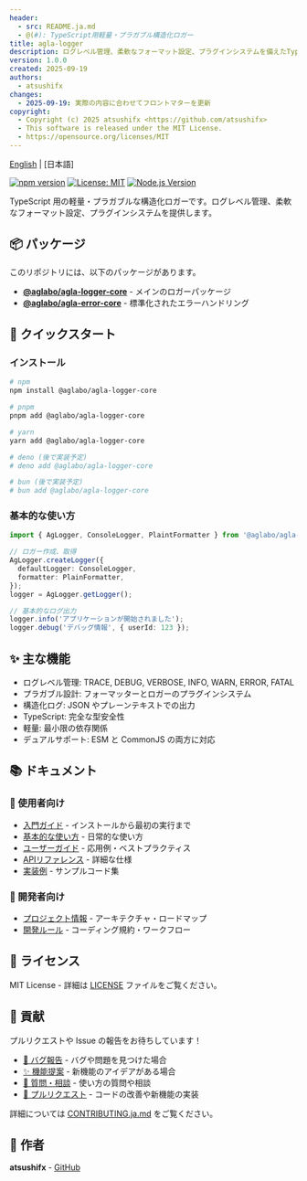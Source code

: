 ```yaml
---
header:
  - src: README.ja.md
  - @(#): TypeScript用軽量・プラガブル構造化ロガー
title: agla-logger
description: ログレベル管理、柔軟なフォーマット設定、プラグインシステムを備えたTypeScript用軽量・プラガブル構造化ロガー
version: 1.0.0
created: 2025-09-19
authors:
  - atsushifx
changes:
  - 2025-09-19: 実際の内容に合わせてフロントマターを更新
copyright:
  - Copyright (c) 2025 atsushifx <https://github.com/atsushifx>
  - This software is released under the MIT License.
  - https://opensource.org/licenses/MIT
---
```


<!-- textlint-disable ja-spacing/ja-no-space-around-parentheses -->
<!-- textlint-disable ja-technical-writing/ja-no-mixed-period -->

[English](README.md) | [日本語]

[![npm version](https://badge.fury.io/js/%40aglabo%2Fagla-logger-core.svg)](https://www.npmjs.com/package/@aglabo/agla-logger-core)
[![License: MIT](https://img.shields.io/badge/License-MIT-yellow.svg)](https://opensource.org/licenses/MIT)
[![Node.js Version](https://img.shields.io/badge/node-%3E%3D20-brightgreen.svg)](https://nodejs.org/)

TypeScript 用の軽量・プラガブルな構造化ロガーです。ログレベル管理、柔軟なフォーマット設定、プラグインシステムを提供します。

<!-- textlint-enable -->

## 📦 パッケージ

このリポジトリには、以下のパッケージがあります。

- **[@aglabo/agla-logger-core](https://github.com/aglabo/agla-logger/packages/@aglabo/agla-logger-core)** - メインのロガーパッケージ
- **[@aglabo/agla-error-core](https://github.com/aglabo/agla-logger/packages/@aglabo/agla-error-core)** - 標準化されたエラーハンドリング

## 🚀 クイックスタート

### インストール

```bash
# npm
npm install @aglabo/agla-logger-core

# pnpm
pnpm add @aglabo/agla-logger-core

# yarn
yarn add @aglabo/agla-logger-core

# deno (後で実装予定)
# deno add @aglabo/agla-logger-core

# bun (後で実装予定)
# bun add @aglabo/agla-logger-core
```

### 基本的な使い方

```typescript
import { AgLogger, ConsoleLogger, PlaintFormatter } from '@aglabo/agla-logger-core';

// ロガー作成、取得
AgLogger.createLogger({
  defaultLogger: ConsoleLogger,
  formatter: PlainFormatter,
});
logger = AgLogger.getLogger();

// 基本的なログ出力
logger.info('アプリケーションが開始されました');
logger.debug('デバッグ情報', { userId: 123 });
```

## ✨ 主な機能

<!-- textlint-disable ja-technical-writing/max-comma  -->

- ログレベル管理: TRACE, DEBUG, VERBOSE, INFO, WARN, ERROR, FATAL
- プラガブル設計: フォーマッターとロガーのプラグインシステム
- 構造化ログ: JSON やプレーンテキストでの出力
- TypeScript: 完全な型安全性
- 軽量: 最小限の依存関係
- デュアルサポート: ESM と CommonJS の両方に対応

<!-- textlint-enable -->

## 📚 ドキュメント

### 👥 使用者向け

- [入門ガイド](https://github.com/aglabo/agla-logger/docs/getting-started/) - インストールから最初の実行まで
- [基本的な使い方](https://github.com/aglabo/agla-logger/docs/basic-usage/) - 日常的な使い方
- [ユーザーガイド](https://github.com/aglabo/agla-logger/docs/user-guides/) - 応用例・ベストプラクティス
- [APIリファレンス](https://github.com/aglabo/agla-logger/docs/api-reference/) - 詳細な仕様
- [実装例](https://github.com/aglabo/agla-logger/docs/examples/) - サンプルコード集

### 🔧 開発者向け

- [プロジェクト情報](https://github.com/aglabo/agla-logger/docs/projects/) - アーキテクチャ・ロードマップ
- [開発ルール](https://github.com/aglabo/agla-logger/docs/rules/) - コーディング規約・ワークフロー

## 📄 ライセンス

MIT License - 詳細は [LICENSE](https://github.com/aglabo/agla-logger/LICENSE) ファイルをご覧ください。

## 🤝 貢献

<!-- textlint-disable ja-technical-writing/no-exclamation-question-mark -->

プルリクエストや Issue の報告をお待ちしています！

<!-- textlint-disable @textlint-ja/ai-writing/no-ai-list-formatting -->

- [🐛 バグ報告](https://github.com/aglabo/agla-logger/issues) - バグや問題を見つけた場合
- [✨ 機能提案](https://github.com/aglabo/agla-logger/issues) - 新機能のアイデアがある場合
- [💬 質問・相談](https://github.com/aglabo/agla-logger/discussions) - 使い方の質問や相談
- [🔀 プルリクエスト](https://github.com/aglabo/agla-logger/compare) - コードの改善や新機能の実装

<!-- textlint-enable -->

詳細については [CONTRIBUTING.ja.md](CONTRIBUTING.ja.md) をご覧ください。

## 📮 作者

**atsushifx** - [GitHub](https://github.com/atsushifx)
